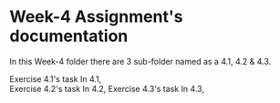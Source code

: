 # Week-4 Assignment's documentation

In this Week-4 folder there are 3 sub-folder named as a 4.1, 4.2 & 4.3.

Exercise 4.1's task In 4.1,  
Exercise 4.2's task In 4.2,
Exercise 4.3's task In 4.3,

